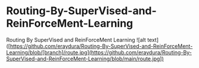 # Routing-By-SuperVised-and-ReinForceMent-Learning
Routing By SuperVised and ReinForceMent Learning
![alt text]([https://github.com/eraydura/Routing-By-SuperVised-and-ReinForceMent-Learning/blob/[branch]/route.jpg](https://github.com/eraydura/Routing-By-SuperVised-and-ReinForceMent-Learning/blob/main/route.jpg])
